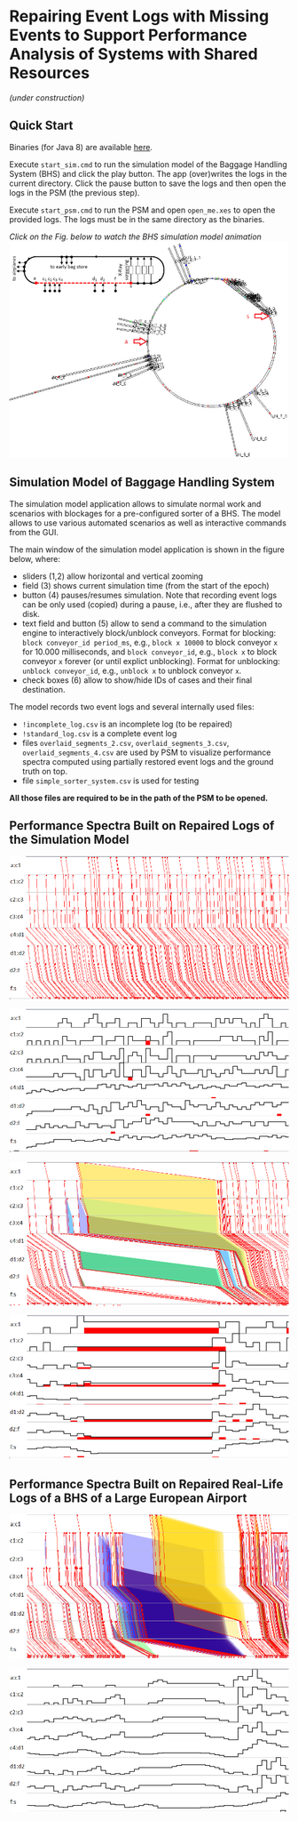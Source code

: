 # Repairing Event Logs with Missing Events to Support Performance Analysis of Systems with Shared Resources

*(under construction)*

## Quick Start

Binaries (for Java 8) are available [here](https://github.com/processmining-in-logistics/psm/releases/tag/1.2.0). 

Execute `start_sim.cmd` to run the simulation model of the Baggage Handling System (BHS) and click the play button. The app (over)writes the logs in the current directory. Click the pause button to save the logs and then open the logs in the PSM (the previous step).

Execute `start_psm.cmd` to run the PSM and open `open_me.xes` to open the provided logs. The logs must be in the same directory as the binaries.

*Click on the Fig. below to watch the BHS simulation model animation*
[![The visualization of the BHS simulation model](/docs/figures/sim_model.png)](https://www.youtube.com/watch?v=O0_tjfRInFo&feature=youtu.be)

## Simulation Model of Baggage Handling System

The simulation model application allows to simulate normal work and scenarios with blockages for a pre-configured sorter of a BHS. The model allows to use various automated scenarios as well as interactive commands from the GUI.

The main window of the simulation model application is shown in the figure below, where: 
* sliders (1,2) allow horizontal and vertical zooming 
* field (3) shows current simulation time (from the start of the epoch) 
* button (4) pauses/resumes simulation. Note that recording event logs can be only used (copied) during a pause, i.e., after they are flushed to disk.
* text field and button (5) allow to send a command to the simulation engine to interactively block/unblock conveyors. Format for blocking: `block conveyor_id period_ms`, e.g., `block x 10000` to block conveyor `x` for 10.000 milliseconds, and `block conveyor_id`, e.g., `block x` to block conveyor `x` forever (or until explict unblocking). Format for unblocking: `unblock conveyor_id`, e.g., `unblock x` to unblock conveyor `x`. 
* check boxes (6) allow to show/hide IDs of cases and their final destination.

The model records two event logs and several internally used files:
* `!incomplete_log.csv` is an incomplete log (to be repaired)
* `!standard_log.csv` is a complete event log
* files `overlaid_segments_2.csv`, `overlaid_segments_3.csv`, `overlaid_segments_4.csv` are used by PSM to visualize performance spectra computed using partially restored event logs and the ground truth on top.
* file `simple_sorter_system.csv` is used for testing

**All those files are required to be in the path of the PSM to be opened.**



## Performance Spectra Built on Repaired Logs of the Simulation Model

![Performance Spectrum, stable performance](/docs/figures/sim_stable_perf.png)

![Load and its error, stable performance](/docs/figures/sim_stable_perf_load.png)


![Performance Spectrum, unstable performance](/docs/figures/sim_unstable_perf.png)

![Load and its error, unstable performance](/docs/figures/sim_unstable_perf_load.png)

## Performance Spectra Built on Repaired Real-Life Logs of a BHS of a Large European Airport

![Performance Spectrum, mixed performance](/docs/figures/rl_mixed_perf.png)

![Load and its error, mixed performance](/docs/figures/rl_mixed_perf_load.png)




